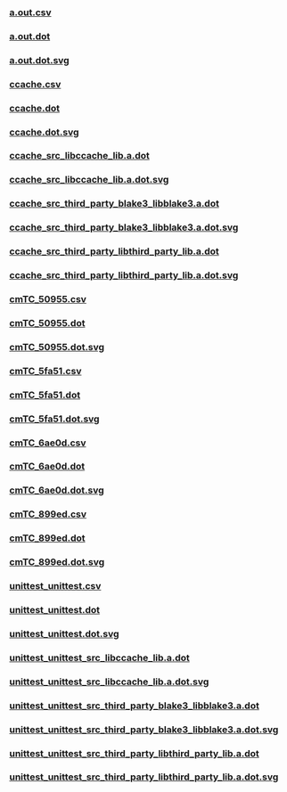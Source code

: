 ### [a.out.csv](a.out.csv)
### [a.out.dot](a.out.dot)
### [a.out.dot.svg](a.out.dot.svg)
### [ccache.csv](ccache.csv)
### [ccache.dot](ccache.dot)
### [ccache.dot.svg](ccache.dot.svg)
### [ccache_src_libccache_lib.a.dot](ccache_src_libccache_lib.a.dot)
### [ccache_src_libccache_lib.a.dot.svg](ccache_src_libccache_lib.a.dot.svg)
### [ccache_src_third_party_blake3_libblake3.a.dot](ccache_src_third_party_blake3_libblake3.a.dot)
### [ccache_src_third_party_blake3_libblake3.a.dot.svg](ccache_src_third_party_blake3_libblake3.a.dot.svg)
### [ccache_src_third_party_libthird_party_lib.a.dot](ccache_src_third_party_libthird_party_lib.a.dot)
### [ccache_src_third_party_libthird_party_lib.a.dot.svg](ccache_src_third_party_libthird_party_lib.a.dot.svg)
### [cmTC_50955.csv](cmTC_50955.csv)
### [cmTC_50955.dot](cmTC_50955.dot)
### [cmTC_50955.dot.svg](cmTC_50955.dot.svg)
### [cmTC_5fa51.csv](cmTC_5fa51.csv)
### [cmTC_5fa51.dot](cmTC_5fa51.dot)
### [cmTC_5fa51.dot.svg](cmTC_5fa51.dot.svg)
### [cmTC_6ae0d.csv](cmTC_6ae0d.csv)
### [cmTC_6ae0d.dot](cmTC_6ae0d.dot)
### [cmTC_6ae0d.dot.svg](cmTC_6ae0d.dot.svg)
### [cmTC_899ed.csv](cmTC_899ed.csv)
### [cmTC_899ed.dot](cmTC_899ed.dot)
### [cmTC_899ed.dot.svg](cmTC_899ed.dot.svg)
### [unittest_unittest.csv](unittest_unittest.csv)
### [unittest_unittest.dot](unittest_unittest.dot)
### [unittest_unittest.dot.svg](unittest_unittest.dot.svg)
### [unittest_unittest_src_libccache_lib.a.dot](unittest_unittest_src_libccache_lib.a.dot)
### [unittest_unittest_src_libccache_lib.a.dot.svg](unittest_unittest_src_libccache_lib.a.dot.svg)
### [unittest_unittest_src_third_party_blake3_libblake3.a.dot](unittest_unittest_src_third_party_blake3_libblake3.a.dot)
### [unittest_unittest_src_third_party_blake3_libblake3.a.dot.svg](unittest_unittest_src_third_party_blake3_libblake3.a.dot.svg)
### [unittest_unittest_src_third_party_libthird_party_lib.a.dot](unittest_unittest_src_third_party_libthird_party_lib.a.dot)
### [unittest_unittest_src_third_party_libthird_party_lib.a.dot.svg](unittest_unittest_src_third_party_libthird_party_lib.a.dot.svg)
